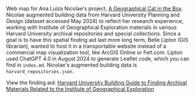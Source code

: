 Web map for Ana Luiza Nicolae's project, [A Geographical Cat in the Box](https://mapping.share.library.harvard.edu/posts/nicolae/).
Nicolae augmented building data from Harvard University Planning and Design (dataset accessed May 2024) to reflect her research experience, working with Institute of Geographical Exploration materials in various Harvard University archival repositories and special collections.
Since a goal is to have this spatial finding aid last more long term, Belle Lipton (GIS librarian), wanted to host it in a transportable website instead of a commercial map visualization tool, like ArcGIS Online or Felt.com. Lipton used ChatGPT 4.0 in August 2024 to generate Leaflet code, which you can find in `index.md`. Nicolae's augmented building data is `harvard_repositories.json`.

View the finding aid: [Harvard University Building Guide to Finding Archival Materials Related to the Institute of Geographical Exploration](https://mapping.share.library.harvard.edu/huige/)